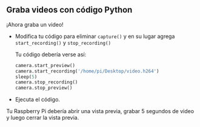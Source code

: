 ## Graba videos con código Python

¡Ahora graba un video!

- Modifica tu código para eliminar `capture()` y en su lugar agrega `start_recording()` y `stop_recording()`

    Tu código debería verse así:

    ```python
    camera.start_preview()
    camera.start_recording('/home/pi/Desktop/video.h264')
    sleep(5)
    camera.stop_recording()
    camera.stop_preview()
    ```

- Ejecuta el código.

Tu Raspberry Pi debería abrir una vista previa, grabar 5 segundos de video y luego cerrar la vista previa.

